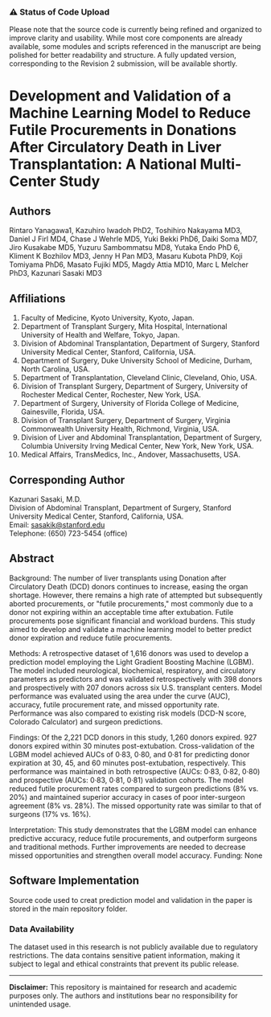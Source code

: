 ### ⚠️ Status of Code Upload

Please note that the source code is currently being refined and organized to improve clarity and usability. While most core components are already available, some modules and scripts referenced in the manuscript are being polished for better readability and structure. A fully updated version, corresponding to the Revision 2 submission, will be available shortly.


# **Development and Validation of a Machine Learning Model to Reduce Futile Procurements in Donations After Circulatory Death in Liver Transplantation: A National Multi-Center Study**

## **Authors**
Rintaro Yanagawa1, Kazuhiro Iwadoh PhD2, Toshihiro Nakayama MD3, Daniel J Firl MD4, Chase J Wehrle MD5, Yuki Bekki PhD6, Daiki Soma MD7, Jiro Kusakabe MD5, Yuzuru Sambommatsu MD8, Yutaka Endo PhD 6, Kliment K Bozhilov MD3, Jenny H Pan MD3, Masaru Kubota PhD9, Koji Tomiyama PhD6, Masato Fujiki MD5, Magdy Attia MD10, Marc L Melcher PhD3, Kazunari Sasaki MD3

## **Affiliations**
1. Faculty of Medicine, Kyoto University, Kyoto, Japan.  
2. Department of Transplant Surgery, Mita Hospital, International University of Health and Welfare, Tokyo, Japan.  
3. Division of Abdominal Transplantation, Department of Surgery, Stanford University Medical Center, Stanford, California, USA.  
4. Department of Surgery, Duke University School of Medicine, Durham, North Carolina, USA.  
5. Department of Transplantation, Cleveland Clinic, Cleveland, Ohio, USA.  
6. Division of Transplant Surgery, Department of Surgery, University of Rochester Medical Center, Rochester, New York, USA.  
7. Department of Surgery, University of Florida College of Medicine, Gainesville, Florida, USA.  
8. Division of Transplant Surgery, Department of Surgery, Virginia Commonwealth University Health, Richmond, Virginia, USA.  
9. Division of Liver and Abdominal Transplantation, Department of Surgery, Columbia University Irving Medical Center, New York, New York, USA.  
10. Medical Affairs, TransMedics, Inc., Andover, Massachusetts, USA.  

## **Corresponding Author**
Kazunari Sasaki, M.D.  
Division of Abdominal Transplant, Department of Surgery, Stanford University Medical Center, Stanford, California, USA.  
Email: sasakik@stanford.edu  
Telephone: (650) 723-5454 (office)  

## **Abstract**
Background: The number of liver transplants using Donation after Circulatory Death (DCD) donors continues to increase, easing the organ shortage. However, there remains a high rate of attempted but subsequently aborted procurements, or "futile procurements," most commonly due to a donor not expiring within an acceptable time after extubation. Futile procurements pose significant financial and workload burdens. This study aimed to develop and validate a machine learning model to better predict donor expiration and reduce futile procurements.

Methods: A retrospective dataset of 1,616 donors was used to develop a prediction model employing the Light Gradient Boosting Machine (LGBM). The model included neurological, biochemical, respiratory, and circulatory parameters as predictors and was validated retrospectively with 398 donors and prospectively with 207 donors across six U.S. transplant centers. Model performance was evaluated using the area under the curve (AUC), accuracy, futile procurement rate, and missed opportunity rate. Performance was also compared to existing risk models (DCD-N score, Colorado Calculator) and surgeon predictions. 

Findings: Of the 2,221 DCD donors in this study, 1,260 donors expired. 927 donors expired within 30 minutes post-extubation. Cross-validation of the LGBM model achieved AUCs of 0·83, 0·80, and 0·81 for predicting donor expiration at 30, 45, and 60 minutes post-extubation, respectively. This performance was maintained in both retrospective (AUCs: 0·83, 0·82, 0·80) and prospective (AUCs: 0·83, 0·81, 0·81) validation cohorts. The model reduced futile procurement rates compared to surgeon predictions (8% vs. 20%) and maintained superior accuracy in cases of poor inter-surgeon agreement (8% vs. 28%). The missed opportunity rate was similar to that of surgeons (17% vs. 16%).

Interpretation: This study demonstrates that the LGBM model can enhance predictive accuracy, reduce futile procurements, and outperform surgeons and traditional methods. Further improvements are needed to decrease missed opportunities and strengthen overall model accuracy.
Funding: None 


## **Software Implementation**
Source code used to creat prediction model and validation in the paper is stored in the main repository folder. 

### **Data Availability**
The dataset used in this research is not publicly available due to regulatory restrictions. The data contains sensitive patient information, making it subject to legal and ethical constraints that prevent its public release.

---

**Disclaimer:** This repository is maintained for research and academic purposes only. The authors and institutions bear no responsibility for unintended usage.
